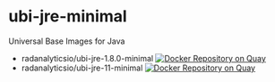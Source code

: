 # ubi-jre-minimal
Universal Base Images for Java

* radanalyticsio/ubi-jre-1.8.0-minimal [![Docker Repository on Quay](https://quay.io/repository/radanalyticsio/ubi-jre-11-minimal/status "Docker Repository on Quay")](https://quay.io/repository/radanalyticsio/ubi-jre-11-minimal)
* radanalyticsio/ubi-jre-11-minimal [![Docker Repository on Quay](https://quay.io/repository/radanalyticsio/ubi-jre-11-minimal/status "Docker Repository on Quay")](https://quay.io/repository/radanalyticsio/ubi-jre-11-minimal)
